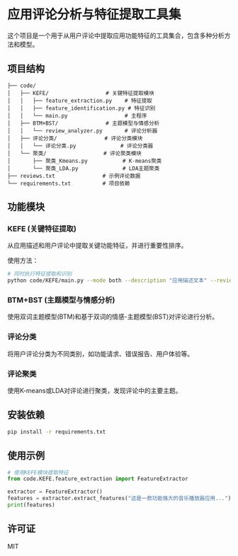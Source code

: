 # 应用评论分析与特征提取工具集

这个项目是一个用于从用户评论中提取应用功能特征的工具集合，包含多种分析方法和模型。

## 项目结构

```
├── code/
│   ├── KEFE/                  # 关键特征提取模块
│   │   ├── feature_extraction.py    # 特征提取
│   │   ├── feature_identification.py # 特征识别
│   │   └── main.py                  # 主程序
│   ├── BTM+BST/               # 主题模型与情感分析
│   │   └── review_analyzer.py       # 评论分析器
│   ├── 评论分类/               # 评论分类模块
│   │   └── 评论分类.py              # 评论分类器
│   └── 聚类/                  # 评论聚类模块
│       ├── 聚类_Kmeans.py           # K-means聚类
│       └── 聚类_LDA.py              # LDA主题聚类
├── reviews.txt               # 示例评论数据
└── requirements.txt          # 项目依赖
```

## 功能模块

### KEFE (关键特征提取)

从应用描述和用户评论中提取关键功能特征，并进行重要性排序。

使用方法：

```bash
# 同时执行特征提取和识别
python code/KEFE/main.py --mode both --description "应用描述文本" --reviews reviews.txt
```

### BTM+BST (主题模型与情感分析)

使用双词主题模型(BTM)和基于双词的情感-主题模型(BST)对评论进行分析。

### 评论分类

将用户评论分类为不同类别，如功能请求、错误报告、用户体验等。

### 评论聚类

使用K-means或LDA对评论进行聚类，发现评论中的主要主题。

## 安装依赖

```bash
pip install -r requirements.txt
```

## 使用示例

```python
# 使用KEFE模块提取特征
from code.KEFE.feature_extraction import FeatureExtractor

extractor = FeatureExtractor()
features = extractor.extract_features("这是一款功能强大的音乐播放器应用...")
print(features)
```

## 许可证

MIT